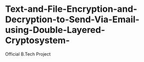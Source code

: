 # Text-and-File-Encryption-and-Decryption-to-Send-Via-Email-using-Double-Layered-Cryptosystem-
Official B.Tech Project
